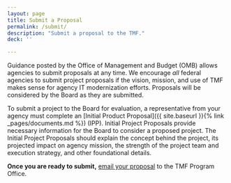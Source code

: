 ```yaml
---
layout: page
title: Submit a Proposal
permalink: /submit/
description: "Submit a proposal to the TMF."
deck: ''

---
```


Guidance posted by the Office of Management and Budget (OMB) allows agencies to submit proposals at any time. We encourage _all_ federal agencies to submit project proposals if the vision, mission, and use of TMF makes sense for agency IT modernization efforts. Proposals will be considered by the Board as they are submitted.

To submit a project to the Board for evaluation, a representative from your agency must complete an [Initial Product Proposal]({{ site.baseurl }}{% link _pages/documents.md %}) (IPP). Initial Project Proposals provide necessary information for the Board to consider a proposed project. The Initial Project Proposals should explain the concept behind the project, its projected impact on agency mission, the strength of the project team and execution strategy, and other foundational details.

**Once you are ready to submit,** [email your proposal](mailto:tmf@gsa.gov) to the TMF Program Office.
